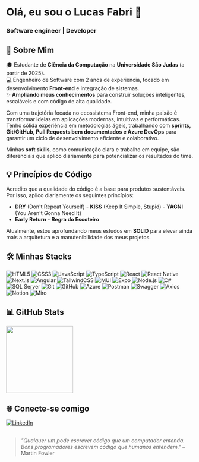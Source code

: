 <h1>Olá, eu sou o Lucas Fabri 👋</h1>
<h3>Software engineer | Developer </h3>

## 🚀 Sobre Mim

🎓 Estudante de **Ciência da Computação** na **Universidade São Judas** (a partir de 2025).  
💻 Engenheiro de Software com 2 anos de experiência, focado em desenvolvimento **Front-end** e integração de sistemas.  
✨ **Ampliando meus conhecimentos** para construir soluções inteligentes, escaláveis e com código de alta qualidade.

Com uma trajetória focada no ecossistema Front-end, minha paixão é transformar ideias em aplicações modernas, intuitivas e performáticas. Tenho sólida experiência em metodologias ágeis, trabalhando com **sprints, Git/GitHub, Pull Requests bem documentados e Azure DevOps** para garantir um ciclo de desenvolvimento eficiente e colaborativo.

Minhas **soft skills**, como comunicação clara e trabalho em equipe, são diferenciais que aplico diariamente para potencializar os resultados do time.

## 💡 Princípios de Código

Acredito que a qualidade do código é a base para produtos sustentáveis. Por isso, aplico diariamente os seguintes princípios:
- **DRY** (Don't Repeat Yourself) - **KISS** (Keep It Simple, Stupid) - **YAGNI** (You Aren't Gonna Need It)
- **Early Return** - **Regra do Escoteiro**

Atualmente, estou aprofundando meus estudos em **SOLID** para elevar ainda mais a arquitetura e a manutenibilidade dos meus projetos.

## 🛠️ Minhas Stacks

<section>
  <img src="https://img.shields.io/badge/-HTML5-E34F26?logo=html5&logoColor=fff&style=for-the-badge" alt="HTML5">
  <img src="https://img.shields.io/badge/-CSS3-1572B6?logo=css3&logoColor=fff&style=for-the-badge" alt="CSS3">
  <img src="https://img.shields.io/badge/-JavaScript-F7DF1E?logo=javascript&logoColor=000&style=for-the-badge" alt="JavaScript">
  <img src="https://img.shields.io/badge/-TypeScript-3178C6?logo=typescript&logoColor=fff&style=for-the-badge" alt="TypeScript">
  <img src="https://img.shields.io/badge/-React-61DAFB?logo=react&logoColor=000&style=for-the-badge" alt="React">
  <img src="https://img.shields.io/badge/-React%20Native-61DAFB?logo=react&logoColor=000&style=for-the-badge" alt="React Native">
  <img src="https://img.shields.io/badge/-Next.js-000?logo=next.js&style=for-the-badge" alt="Next.js">
  <img src="https://img.shields.io/badge/-Angular-DD0031?logo=angular&logoColor=fff&style=for-the-badge" alt="Angular">
  <img src="https://img.shields.io/badge/-TailwindCSS-38B2AC?logo=tailwindcss&logoColor=fff&style=for-the-badge" alt="TailwindCSS">
  <img src="https://img.shields.io/badge/-MUI-007FFF?logo=mui&logoColor=fff&style=for-the-badge" alt="MUI">
  <img src="https://img.shields.io/badge/-Expo-000?logo=expo&logoColor=fff&style=for-the-badge" alt="Expo">
  <img src="https://img.shields.io/badge/-Node.js-339933?logo=node.js&logoColor=fff&style=for-the-badge" alt="Node.js">
  <img src="https://img.shields.io/badge/-C%23-239120?logo=c-sharp&logoColor=fff&style=for-the-badge" alt="C#">
  <img src="https://img.shields.io/badge/-SQL%20Server-CC2927?logo=microsoftsqlserver&logoColor=fff&style=for-the-badge" alt="SQL Server">
  <img src="https://img.shields.io/badge/-Git-F05032?logo=git&logoColor=fff&style=for-the-badge" alt="Git">
  <img src="https://img.shields.io/badge/-GitHub-181717?logo=github&logoColor=fff&style=for-the-badge" alt="GitHub">
  <img src="https://img.shields.io/badge/-Microsoft%20Azure-0078D4?logo=microsoftazure&logoColor=fff&style=for-the-badge" alt="Azure">
  <img src="https://img.shields.io/badge/-Postman-FF6C37?logo=postman&logoColor=fff&style=for-the-badge" alt="Postman">
  <img src="https://img.shields.io/badge/-Swagger-85EA2D?logo=swagger&logoColor=000&style=for-the-badge" alt="Swagger">
  <img src="https://img.shields.io/badge/-Axios-5A29E4?logo=axios&logoColor=fff&style=for-the-badge" alt="Axios">
  <img src="https://img.shields.io/badge/-Notion-000?logo=notion&logoColor=fff&style=for-the-badge" alt="Notion">
  <img src="https://img.shields.io/badge/-Miro-F7C922?logo=miro&logoColor=000&style=for-the-badge" alt="Miro">
</section>

## 📊 GitHub Stats

<section>
  <a href="https://github.com/Cunhaww-dev">
    <img height="180em" src="https://github-readme-stats.vercel.app/api/top-langs/?username=Cunhaww-dev&layout=compact&langs_count=7&theme=tokyonight"/>
  </a>
</section>


## 🌐 Conecte-se comigo

<section align="left">
  <a href="https://www.linkedin.com/in/lucas-da-cunha-fabri-b34ab4312/" target="_blank">
    <img src="https://img.shields.io/badge/-LinkedIn-0A66C2?logo=linkedin&logoColor=fff&style=for-the-badge" alt="LinkedIn">
  </a>
</section>

<br>

> _"Qualquer um pode escrever código que um computador entenda. Bons programadores escrevem código que humanos entendem."_ – Martin Fowler
